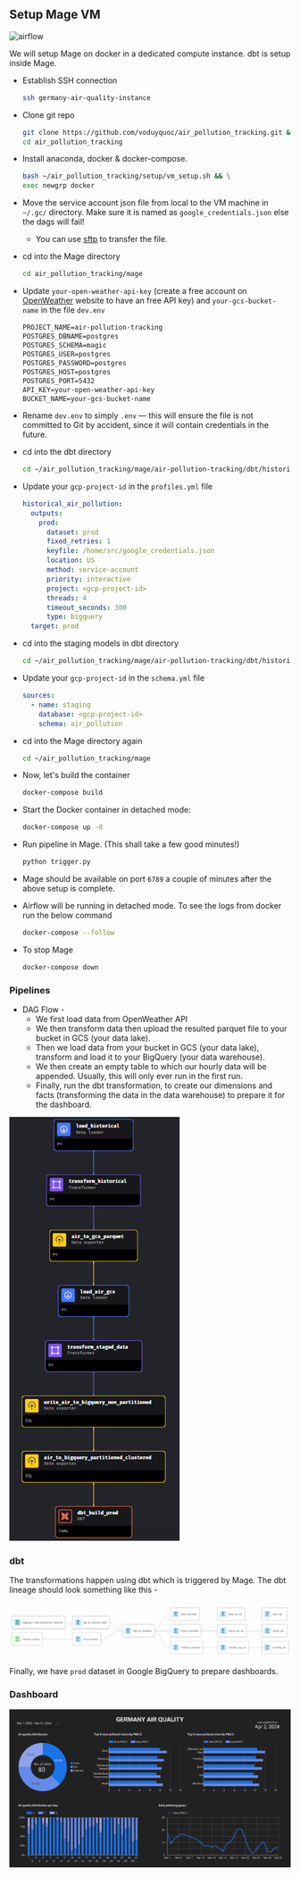 ## Setup Mage VM

![airflow](../images/airflow.jpg)

We will setup Mage on docker in a dedicated compute instance. dbt is setup inside Mage.

- Establish SSH connection
 
  ```bash
  ssh germany-air-quality-instance
  ```
- Clone git repo

  ```bash
  git clone https://github.com/voduyquoc/air_pollution_tracking.git && \
  cd air_pollution_tracking
  ```
- Install anaconda, docker & docker-compose.

  ```bash
  bash ~/air_pollution_tracking/setup/vm_setup.sh && \
  exec newgrp docker
  ```
- Move the service account json file from local to the VM machine in `~/.gc/` directory.  Make sure it is named as `google_credentials.json`  else the dags will fail!

  - You can use [sftp](https://youtu.be/ae-CV2KfoN0?t=2442) to transfer the file.

- cd into the Mage directory
  ```bash
  cd air_pollution_tracking/mage
  ```
- Update `your-open-weather-api-key` (create a free account on [OpenWeather](https://openweathermap.org/) website to have an free API key) and `your-gcs-bucket-name` in the file `dev.env`
  ```env
  PROJECT_NAME=air-pollution-tracking
  POSTGRES_DBNAME=postgres
  POSTGRES_SCHEMA=magic
  POSTGRES_USER=postgres
  POSTGRES_PASSWORD=postgres
  POSTGRES_HOST=postgres
  POSTGRES_PORT=5432
  API_KEY=your-open-weather-api-key
  BUCKET_NAME=your-gcs-bucket-name
  ```

- Rename `dev.env` to simply `.env` — this will ensure the file is not committed to Git by accident, since it will contain credentials in the future.

- cd into the dbt directory
  ```bash
  cd ~/air_pollution_tracking/mage/air-pollution-tracking/dbt/historical_air_pollution
  ```
- Update your `gcp-project-id` in the `profiles.yml` file
  ```yaml
  historical_air_pollution:
    outputs:
      prod:
        dataset: prod
        fixed_retries: 1
        keyfile: /home/src/google_credentials.json
        location: US
        method: service-account
        priority: interactive
        project: <gcp-project-id>
        threads: 4
        timeout_seconds: 300
        type: bigquery
    target: prod
  ```

- cd into the staging models in dbt directory
  ```bash
  cd ~/air_pollution_tracking/mage/air-pollution-tracking/dbt/historical_air_pollution/models/staging
  ```
- Update your `gcp-project-id` in the `schema.yml` file
  ```yaml
  sources:
    - name: staging
      database: <gcp-project-id>
      schema: air_pollution
  ```
- cd into the Mage directory again
  ```bash
  cd ~/air_pollution_tracking/mage
  ```
- Now, let's build the container
  ```bash
  docker-compose build
  ```
- Start the Docker container in detached mode:
  ```bash
  docker-compose up -d
  ```
- Run pipeline in Mage. (This shall take a few good minutes!)
  ```bash
  python trigger.py
  ```
- Mage should be available on port `6789` a couple of minutes after the above setup is complete.

- Airflow will be running in detached mode. To see the logs from docker run the below command

  ```bash
  docker-compose --follow
  ```

- To stop Mage

  ```bash
  docker-compose down
  ```

### Pipelines
- DAG Flow -
  - We first load data from OpenWeather API
  - We then transform data then upload the resulted parquet file to your bucket in GCS (your data lake).
  - Then we load data from your bucket in GCS (your data lake), transform and load it to your BigQuery (your data warehouse).
  - We then create an empty table to which our hourly data will be appended. Usually, this will only ever run in the first run.
  - Finally, run the dbt transformation, to create our dimensions and facts (transforming the data in the data warehouse) to prepare it for the dashboard.

![img](../images/pipeline.png)

### dbt
The transformations happen using dbt which is triggered by Mage. The dbt lineage should look something like this -

![img](../images/dbt.png)


Finally, we have `prod` dataset in Google BigQuery to prepare dashboards.

### Dashboard

![img](../images/dashboard.png)

